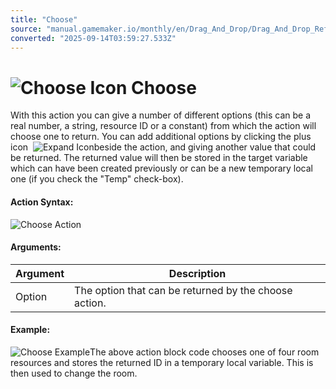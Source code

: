 ```yaml
---
title: "Choose"
source: "manual.gamemaker.io/monthly/en/Drag_And_Drop/Drag_And_Drop_Reference/Random/Choose.htm"
converted: "2025-09-14T03:59:27.533Z"
---
```


# ![Choose Icon](../../../assets/Images/Scripting_Reference/Drag_And_Drop/Reference/Random/i_Mathematics_Choose.png) Choose

With this action you can give a number of different options (this can be a real number, a string, resource ID or a constant) from which the action will choose one to return. You can add additional options by clicking the plus icon  ![Expand Icon](../../../assets/Images/Scripting_Reference/Drag_And_Drop/Reference/Icon_Expand_Arguments.png)beside the action, and giving another value that could be returned. The returned value will then be stored in the target variable which can have been created previously or can be a new temporary local one (if you check the "Temp" check-box).

#### Action Syntax:

![Choose Action](../../../assets/Images/Scripting_Reference/Drag_And_Drop/Reference/Random/a_Mathematics_Choose.png)

#### Arguments:

| Argument | Description |
| --- | --- |
| Option | The option that can be returned by the choose action. |

#### Example:

![Choose Example](../../../assets/Images/Scripting_Reference/Drag_And_Drop/Reference/Random/e_Mathematics_Choose.png)The above action block code chooses one of four room resources and stores the returned ID in a temporary local variable. This is then used to change the room.